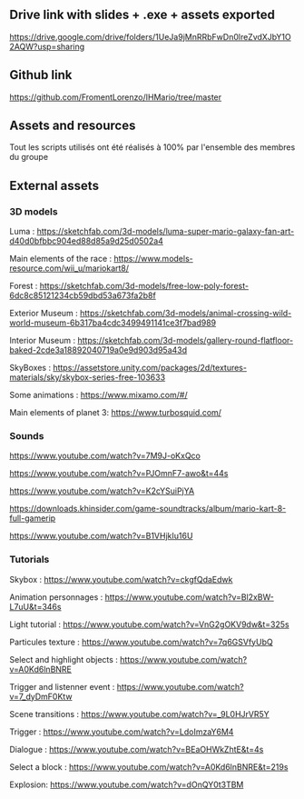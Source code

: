 ## Drive link with slides + .exe + assets exported

https://drive.google.com/drive/folders/1UeJa9jMnRRbFwDn0lreZvdXJbY1O2AQW?usp=sharing

## Github link

https://github.com/FromentLorenzo/IHMario/tree/master

## Assets and resources

Tout les scripts utilisés ont été réalisés à 100% par l'ensemble des membres du groupe

## External assets

### 3D models

Luma : https://sketchfab.com/3d-models/luma-super-mario-galaxy-fan-art-d40d0bfbbc904ed88d85a9d25d0502a4

Main elements of the race : https://www.models-resource.com/wii_u/mariokart8/

Forest : https://sketchfab.com/3d-models/free-low-poly-forest-6dc8c85121234cb59dbd53a673fa2b8f

Exterior Museum : https://sketchfab.com/3d-models/animal-crossing-wild-world-museum-6b317ba4cdc3499491141ce3f7bad989

Interior Museum : https://sketchfab.com/3d-models/gallery-round-flatfloor-baked-2cde3a18892040719a0e9d903d95a43d

SkyBoxes : https://assetstore.unity.com/packages/2d/textures-materials/sky/skybox-series-free-103633

Some animations : https://www.mixamo.com/#/

Main elements of planet 3: https://www.turbosquid.com/

### Sounds

https://www.youtube.com/watch?v=7M9J-oKxQco

https://www.youtube.com/watch?v=PJOmnF7-awo&t=44s

https://www.youtube.com/watch?v=K2cYSuiPjYA

https://downloads.khinsider.com/game-soundtracks/album/mario-kart-8-full-gamerip

https://www.youtube.com/watch?v=B1VHjkIu16U


### Tutorials

Skybox : https://www.youtube.com/watch?v=ckgfQdaEdwk

Animation personnages : https://www.youtube.com/watch?v=Bl2xBW-L7uU&t=346s

Light tutorial : https://www.youtube.com/watch?v=VnG2gOKV9dw&t=325s

Particules texture : https://www.youtube.com/watch?v=7q6GSVfyUbQ

Select and highlight objects : https://www.youtube.com/watch?v=A0Kd6lnBNRE

Trigger and listenner event : https://www.youtube.com/watch?v=7_dyDmF0Ktw

Scene transitions : https://www.youtube.com/watch?v=_9L0HJrVR5Y

Trigger : https://www.youtube.com/watch?v=LdoImzaY6M4

Dialogue : https://www.youtube.com/watch?v=BEaOHWkZhtE&t=4s

Select a block : https://www.youtube.com/watch?v=A0Kd6lnBNRE&t=219s

Explosion: https://www.youtube.com/watch?v=dOnQY0t3TBM
